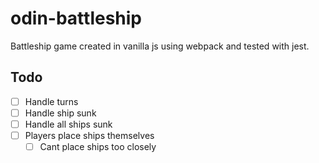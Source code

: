 # odin-battleship

Battleship game created in vanilla js using webpack and tested with jest.

## Todo

- [ ] Handle turns
- [ ] Handle ship sunk
- [ ] Handle all ships sunk
- [ ] Players place ships themselves
  - [ ] Cant place ships too closely
